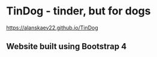 # TinDog - tinder, but for dogs

https://alanskaev22.github.io/TinDog

## Website built using Bootstrap 4
